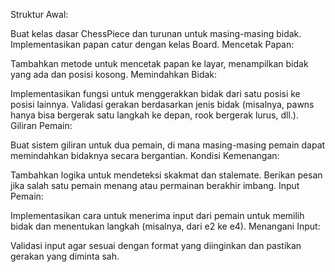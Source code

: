 Struktur Awal:

Buat kelas dasar ChessPiece dan turunan untuk masing-masing bidak.
Implementasikan papan catur dengan kelas Board.
Mencetak Papan:

Tambahkan metode untuk mencetak papan ke layar, menampilkan bidak yang ada dan posisi kosong.
Memindahkan Bidak:

Implementasikan fungsi untuk menggerakkan bidak dari satu posisi ke posisi lainnya.
Validasi gerakan berdasarkan jenis bidak (misalnya, pawns hanya bisa bergerak satu langkah ke depan, rook bergerak lurus, dll.).
Giliran Pemain:

Buat sistem giliran untuk dua pemain, di mana masing-masing pemain dapat memindahkan bidaknya secara bergantian.
Kondisi Kemenangan:

Tambahkan logika untuk mendeteksi skakmat dan stalemate.
Berikan pesan jika salah satu pemain menang atau permainan berakhir imbang.
Input Pemain:

Implementasikan cara untuk menerima input dari pemain untuk memilih bidak dan menentukan langkah (misalnya, dari e2 ke e4).
Menangani Input:

Validasi input agar sesuai dengan format yang diinginkan dan pastikan gerakan yang diminta sah.

